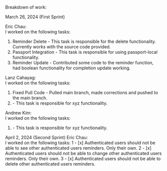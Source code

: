 Breakdown of work:

March 26, 2024 (First Sprint)

Eric Chau:
</br>
I worked on the following tasks:

1. Reminder Delete - This task is responsible for the delete functionality. Currently works with the source code provided.
2. Passport Integration - This task is responsible for using passport-local functionality.
3. Reminder Update - Contributed some code to the reminder function, had boolean functionality for completion update working.

Lanz Cahayag:
</br>
I worked on the following tasks:

1. Fixed Pull Code - Pulled main branch, made corrections and pushed to the main branch.
2. <Insert Some Task Here> - This task is responsible for xyz functionality.

Andrew Kim:
</br>
I worked on the following tasks:

1. <Insert Some Task Here> - This task is responsible for xyz functionality.

April 2, 2024 (Second Sprint)
Eric Chau:
</br>
I worked on the following tasks:
1 - [x] Authenticated users should not be able to see other authenticated users reminders. Only their own.
2 - [x] Authenticated users should not be able to change other authenticated users reminders. Only their own.
3 - [x] Authenticated users should not be able to delete other authenticated users reminders.
